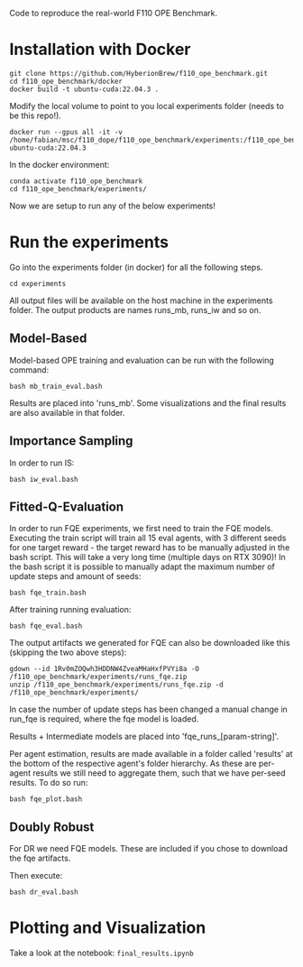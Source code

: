 Code to reproduce the real-world F110 OPE Benchmark.
# Installation with Docker

```
git clone https://github.com/HyberionBrew/f110_ope_benchmark.git
cd f110_ope_benchmark/docker
docker build -t ubuntu-cuda:22.04.3 .
```


Modify the local volume to point to you local experiments folder (needs to be this repo!).
```
docker run --gpus all -it -v /home/fabian/msc/f110_dope/f110_ope_benchmark/experiments:/f110_ope_benchmark/experiments ubuntu-cuda:22.04.3
```

In the docker environment:
```
conda activate f110_ope_benchmark
cd f110_ope_benchmark/experiments/
```
Now we are setup to run any of the below experiments!

# Run the experiments
Go into the experiments folder (in docker) for all the following steps.

```
cd experiments
```

All output files will be available on the host machine in the experiments folder.
The output products are names runs_mb, runs_iw and so on.

## Model-Based

Model-based OPE training and evaluation can be run with the following command:

```
bash mb_train_eval.bash
```

Results are placed into 'runs_mb'. Some visualizations and the final results are also available in that folder.

## Importance Sampling

In order to run IS:

```
bash iw_eval.bash
```

## Fitted-Q-Evaluation

In order to run FQE experiments, we first need to train the FQE models.
Executing the train script will train all 15 eval agents, with 3 different seeds for one target reward - the target reward has to be manually adjusted in the bash script.
This will take a very long time  (multiple days on RTX 3090)! In the bash script it is possible to manually adapt the maximum number of update steps and amount of seeds:

```
bash fqe_train.bash
```

After training running evaluation:

```
bash fqe_eval.bash
```

The output artifacts we generated for FQE can also be downloaded like this (skipping the two above steps):

```
gdown --id 1Rv0mZOQwh3HDDNW4ZveaMHaHxfPVYi8a -O /f110_ope_benchmark/experiments/runs_fqe.zip
unzip /f110_ope_benchmark/experiments/runs_fqe.zip -d /f110_ope_benchmark/experiments/
```


In case the number of update steps has been changed a manual change in run_fqe is required, where the fqe model is loaded.

Results + Intermediate models are placed into 'fqe_runs_\[param-string\]'.

Per agent estimation, results are made available in a folder called 'results' at the bottom of the respective agent's folder hierarchy.
As these are per-agent results we still need to aggregate them, such that we have per-seed results. To do so run:

```
bash fqe_plot.bash
```

## Doubly Robust

For DR we need FQE models. These are included if you chose to download the fqe artifacts. 

Then execute:

```
bash dr_eval.bash
```


# Plotting and Visualization

Take a look at the notebook: `final_results.ipynb`

